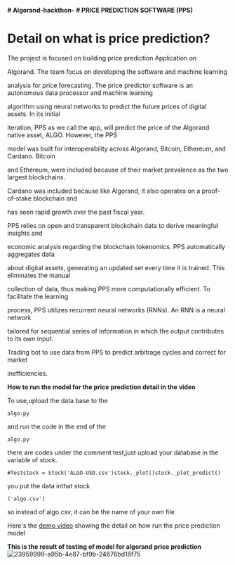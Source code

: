**# Algorand-hackthon-**
**# PRICE PREDICTION SOFTWARE (PPS)**
# Detail on what is price prediction?
The project is  focused on building  price prediction Application on 

Algorand. The team focus on developing the software and machine learning 

analysis for price forecasting. The price predictor software is an autonomous data processor and machine learning 

algorithm using neural networks to predict the future prices of digital assets. In its initial 

iteration, PPS as we call the app, will predict the price of the Algorand native asset, ALGO. However, the PPS 

model was built for interoperability across Algorand, Bitcoin, Ethereum, and Cardano. Bitcoin 

and Ethereum, were included because of their market prevalence as the two largest blockchains.

Cardano was included because like Algorand, it also operates on a proof-of-stake blockchain and 

has seen rapid growth over the past fiscal year.

PPS relies on open and transparent blockchain data to derive meaningful insights and 

economic analysis regarding the blockchain tokenomics. PPS automatically aggregates data 

about digital assets, generating an updated set every time it is trained. This eliminates the manual 

collection of data, thus making PPS more computationally efficient. To facilitate the learning 

process,  PPS utilizes recurrent neural networks (RNNs). An RNN is a neural network 

tailored for sequential series of information in which the output contributes to its own input.

Trading bot to use data from PPS to predict arbitrage cycles and correct for market 

inefficiencies.





**How to run the model for the price prediction detail in the video**

To use,upload the data base to the
```
algo.py
```
and run the code 
in the end of the 
```
algo.py
```
there are codes under the comment test,just upload your database in the variable of stock.

```
#Teststock = Stock('ALGO-USD.csv')stock._plot()stock._plot_predict()
```
you put the data inthat stock
```
('algo.csv')
```
so instead of algo.csv, it can be the name of your own file

Here's the [demo video](https://youtu.be/aJaC7ikSz2o) showing the detail on how run the price prediction model

**This is the result of testing of model for algorand price prediction**
![23959999-a95b-4e87-bf9b-24676bd18f75](https://user-images.githubusercontent.com/95692977/178860250-2819c729-1473-4b43-aa9c-d82e51c038e6.jpg)
